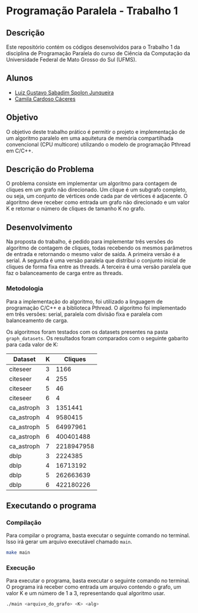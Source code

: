 # Programação Paralela - Trabalho 1

## Descrição

Este repositório contém os códigos desenvolvidos para o Trabalho 1 da disciplina de Programação Paralela do curso de Ciência da Computação da Universidade Federal de Mato Grosso do Sul (UFMS).

## Alunos

- [Luiz Gustavo Sabadim Spolon Junqueira](github.com/luizgustavojunqueira)
- [Camila Cardoso Cáceres](github.com/camilacaceres1d)

## Objetivo

O objetivo deste trabalho prático é permitir o projeto e implementação de um algoritmo paralelo em uma aquitetura de memória compartilhada convencional (CPU multicore) utilizando o modelo de programação Pthread em C/C++.

## Descrição do Problema

O problema consiste em implementar um algoritmo para contagem de cliques em um grafo não direcionado. Um clique é um subgrafo completo, ou seja, um conjunto de vértices onde cada par de vértices é adjacente. O algoritmo deve receber como entrada um grafo não direcionado e um valor K e retornar o número de cliques de tamanho K no grafo.

## Desenvolvimento

Na proposta do trabalho, é pedido para implementar três versões do algoritmo de contagem de cliques, todas recebendo os mesmos parâmetros de entrada e retornando o mesmo valor de saída. A primeira versão é a serial. A segunda é uma versão paralela que distribui o conjunto inicial de cliques de forma fixa entre as threads. A terceira é uma versão paralela que faz o balanceamento de carga entre as threads.

### Metodologia

Para a implementação do algoritmo, foi utilizado a linguagem de programação C/C++ e a biblioteca Pthread. O algoritmo foi implementado em três versões: serial, paralela com divisão fixa e paralela com balanceamento de carga.

Os algoritmos foram testados com os datasets presentes na pasta `graph_datasets`. Os resultados foram comparados com o seguinte gabarito para cada valor de K:

| Dataset    | K   | Cliques    |
| ---------- | --- | ---------- |
| citeseer   | 3   | 1166       |
| citeseer   | 4   | 255        |
| citeseer   | 5   | 46         |
| citeseer   | 6   | 4          |
| ca_astroph | 3   | 1351441    |
| ca_astroph | 4   | 9580415    |
| ca_astroph | 5   | 64997961   |
| ca_astroph | 6   | 400401488  |
| ca_astroph | 7   | 2218947958 |
| dblp       | 3   | 2224385    |
| dblp       | 4   | 16713192   |
| dblp       | 5   | 262663639  |
| dblp       | 6   | 422180226  |

## Executando o programa

### Compilação

Para compilar o programa, basta executar o seguinte comando no terminal. Isso irá gerar um arquivo executável chamado `main`.

```bash
make main
```

### Execução

Para executar o programa, basta executar o seguinte comando no terminal. O programa irá receber como entrada um arquivo contendo o grafo, um valor K e um número de 1 a 3, representando qual algoritmo usar.

```bash
./main <arquivo_do_grafo> <K> <alg>
```
